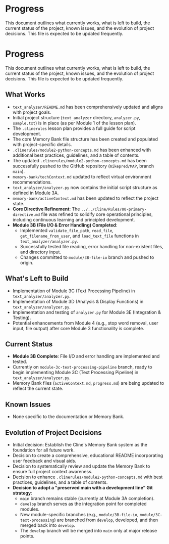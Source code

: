 # Progress

This document outlines what currently works, what is left to build, the current status of the project, known issues, and the evolution of project decisions. This file is expected to be updated frequently.

# Progress

This document outlines what currently works, what is left to build, the current status of the project, known issues, and the evolution of project decisions. This file is expected to be updated frequently.

## What Works

*   `text_analyzer/README.md` has been comprehensively updated and aligns with project goals.
*   Initial project structure (`text_analyzer` directory, `analyzer.py`, `sample.txt`) is in place (as per Module 1 of the lesson plan).
*   The `.clinerules` lesson plan provides a full guide for script development.
*   The core Memory Bank file structure has been created and populated with project-specific details.
*   `.clinerules/module2-python-concepts.md` has been enhanced with additional best practices, guidelines, and a table of contents.
*   The updated `.clinerules/module2-python-concepts.md` has been successfully pushed to the GitHub repository (`mikepred/MAP`, branch `main`).
*   `memory-bank/techContext.md` updated to reflect virtual environment recommendations.
*   `text_analyzer/analyzer.py` now contains the initial script structure as defined in Module 3A.
*   `memory-bank/activeContext.md` has been updated to reflect the project state.
*   **Core Directive Refinement**: The `../../Cline/Rules/00-primary-directive.md` file was refined to solidify core operational principles, including continuous learning and principled development.
*   **Module 3B (File I/O & Error Handling) Completed**:
    *   Implemented `validate_file_path`, `read_file`, `get_filename_from_user`, and `load_text_file` functions in `text_analyzer/analyzer.py`.
    *   Successfully tested file reading, error handling for non-existent files, and directory input.
    *   Changes committed to `module/3B-file-io` branch and pushed to origin.

## What's Left to Build

*   Implementation of Module 3C (Text Processing Pipeline) in `text_analyzer/analyzer.py`.
*   Implementation of Module 3D (Analysis & Display Functions) in `text_analyzer/analyzer.py`.
*   Implementation and testing of `analyzer.py` for Module 3E (Integration & Testing).
*   Potential enhancements from Module 4 (e.g., stop word removal, user input, file output) after core Module 3 functionality is complete.

## Current Status

*   **Module 3B Complete**: File I/O and error handling are implemented and tested.
*   Currently on `module-3c-text-processing-pipeline` branch, ready to begin implementing Module 3C (Text Processing Pipeline) in `text_analyzer/analyzer.py`.
*   Memory Bank files (`activeContext.md`, `progress.md`) are being updated to reflect the current state.

## Known Issues

*   None specific to the documentation or Memory Bank.

## Evolution of Project Decisions

*   Initial decision: Establish the Cline's Memory Bank system as the foundation for all future work.
*   Decision to create a comprehensive, educational README incorporating user feedback and visual aids.
*   Decision to systematically review and update the Memory Bank to ensure full project context awareness.
*   Decision to enhance `.clinerules/module2-python-concepts.md` with best practices, guidelines, and a table of contents.
*   **Decision to adopt a "preserved main with a development line" Git strategy**:
    *   `main` branch remains stable (currently at Module 3A completion).
    *   `develop` branch serves as the integration point for completed modules.
    *   New module-specific branches (e.g., `module/3B-file-io`, `module/3C-text-processing`) are branched from `develop`, developed, and then merged back into `develop`.
    *   The `develop` branch will be merged into `main` only at major release points.
